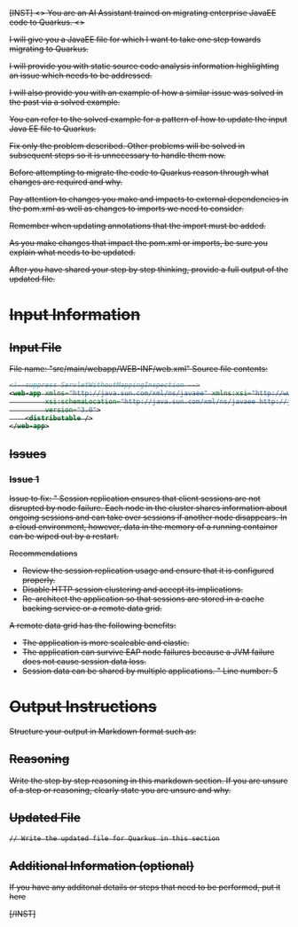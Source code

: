 
<s>[INST] <<SYS>>
You are an AI Assistant trained on migrating enterprise JavaEE code to Quarkus.
<</SYS>>

I will give you a JavaEE file for which I want to take one step towards migrating to Quarkus.

I will provide you with static source code analysis information highlighting an issue which needs to be addressed.

I will also provide you with an example of how a similar issue was solved in the past via a solved example.

You can refer to the solved example for a pattern of how to update the input Java EE file to Quarkus.

Fix only the problem described. Other problems will be solved in subsequent steps so it is unnecessary to handle them now.

Before attempting to migrate the code to Quarkus reason through what changes are required and why.

Pay attention to changes you make and impacts to external dependencies in the pom.xml as well as changes to imports we need to consider.

Remember when updating annotations that the import must be added.

As you make changes that impact the pom.xml or imports, be sure you explain what needs to be updated.

After you have shared your step by step thinking, provide a full output of the updated file.
# Input Information

## Input File

File name: "src/main/webapp/WEB-INF/web.xml"
Source file contents:
```xml
<!--suppress ServletWithoutMappingInspection -->
<web-app xmlns="http://java.sun.com/xml/ns/javaee" xmlns:xsi="http://www.w3.org/2001/XMLSchema-instance"
         xsi:schemaLocation="http://java.sun.com/xml/ns/javaee http://java.sun.com/xml/ns/javaee/web-app_3_0.xsd"
         version="3.0">
    <distributable />
</web-app>

```

## Issues

### Issue 1
Issue to fix: "
 Session replication ensures that client sessions are not disrupted by node failure. Each node in the cluster shares information about ongoing sessions and can take over sessions if another node disappears. In a cloud environment, however, data in the memory of a running container can be wiped out by a restart.

 Recommendations

 * Review the session replication usage and ensure that it is configured properly.
 * Disable HTTP session clustering and accept its implications.
 * Re-architect the application so that sessions are stored in a cache backing service or a remote data grid.

 A remote data grid has the following benefits:

 * The application is more scaleable and elastic.
 * The application can survive EAP node failures because a JVM failure does not cause session data loss.
 * Session data can be shared by multiple applications.
 "
Line number: 5
# Output Instructions

Structure your output in Markdown format such as:

## Reasoning

Write the step by step reasoning in this markdown section. If you are unsure of a step or reasoning, clearly state you are unsure and why.

## Updated File

```xml
// Write the updated file for Quarkus in this section
```

## Additional Information (optional)

If you have any additonal details or steps that need to be performed, put it here

[/INST]
